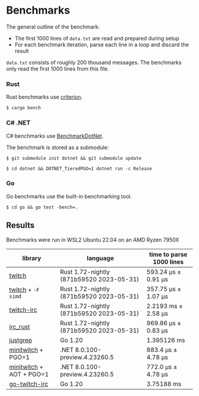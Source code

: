 # Benchmarks

The general outline of the benchmark:
- The first 1000 lines of `data.txt` are read and prepared during setup
- For each benchmark iteration, parse each line in a loop and discard the result

`data.txt` consists of roughly 200 thousand messages. The benchmarks only read the first 1000 lines from this file.

### Rust

Rust benchmarks use [criterion](https://github.com/bheisler/criterion.rs).

```
$ cargo bench
```

### C# .NET

C# benchmarks use [BenchmarkDotNet](https://github.com/dotnet/BenchmarkDotNet).

The benchmark is stored as a submodule:

```
$ git submodule init dotnet && git submodule update
```

```
$ cd dotnet && DOTNET_TieredPGO=1 dotnet run -c Release
```

### Go

Go benchmarks use the built-in benchmarking tool.

```
$ cd go && go test -bench=.
```

## Results

Benchmarks were run in WSL2 Ubuntu 22.04 on an AMD Ryzen 7950X

| library                                                                                                                 | language                                 | time to parse 1000 lines |
| ----------------------------------------------------------------------------------------------------------------------- | ---------------------------------------- | ------------------------ |
| [twitch](https://github.com/jprochazk/twitch-rs/tree/3f04961e70a2a4838af535540bb5cbb7b4319e44)                          | Rust 1.72-nightly (871b59520 2023-05-31) | 593.24 µs ± 0.91 µs      |
| [twitch](https://github.com/jprochazk/twitch-rs/tree/3f04961e70a2a4838af535540bb5cbb7b4319e44) + `-F simd`              | Rust 1.72-nightly (871b59520 2023-05-31) | 357.75 µs ± 1.07 µs      |
| [twitch-irc](https://github.com/robotty/twitch-irc-rs/tree/v5.0.0)                                                      | Rust 1.72-nightly (871b59520 2023-05-31) | 2.2193 ms ± 2.58 µs      |
| [irc_rust](https://github.com/MoBlaa/irc_rust/tree/4ae66fb3176b1d46cec6764f1a76aa6e9673d08b)                            | Rust 1.72-nightly (871b59520 2023-05-31) | 969.86 µs ± 0.83 µs      |
| [justgrep](https://github.com/Mm2PL/justgrep/tree/v0.0.6)                                                               | Go 1.20                                  | 1.395126 ms              |
| [minitwitch](https://github.com/jprochazk/minitwitch-bench/tree/a5d2c7b7f5717ff00e6a2f29fd1c0099ff02a59d) + PGO=1       | .NET 8.0.100-preview.4.23260.5           | 883.4 µs ± 4.78 µs       |
| [minitwitch](https://github.com/jprochazk/minitwitch-bench/tree/a5d2c7b7f5717ff00e6a2f29fd1c0099ff02a59d) + AOT + PGO=1 | .NET 8.0.100-preview.4.23260.5           | 772.0 µs ± 4.78 µs       |
| [go-twitch-irc](https://github.com/jprochazk/go-twitch-irc/tree/v4.2.0)                                                 | Go 1.20                                  | 3.75188 ms               |
